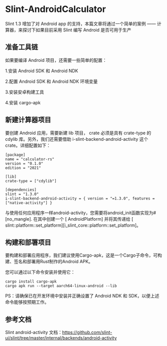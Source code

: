 # Slint-AndroidCalculator


Slint 1.3 增加了对 Android app 的支持，本篇文章将通过一个简单的案例 —— 计算器，来探讨下如果目前采用 Slint 编写 Android 是否可用于生产

## 准备工具链
如果要编译 Android 项目，还需要一些简单的配置：

1.安装 Android SDK 和 Android NDK

2.配置 Android SDK 和 Android NDK 环境变量

3.安装安卓构建工具

4.安装 cargo-apk


## 新建计算器项目
要创建 Android 应用，需要新建 lib 项目， crate 必须是具有 crate-type 的 cdylib 库。另外，我们还需要借助 i-slint-backend-android-activity 这个 crate。详细配置如下：
```
[package]
name = "calculator-rs"
version = "0.1.0"
edition = "2021"

[lib]
crate-type = ["cdylib"]

[dependencies]
slint = "1.3.0"
i-slint-backend-android-activity = { version = "=1.3.0", features = ["native-activity"] }
```

与使用任何应用程序一样android-activity，您需要将android_init函数实现为#[no_mangle]. 在其中创建一个 [ AndroidPlatform] 并将其传递给 [ slint::platform::set_platform][i_slint_core::platform::set_platform]。

## 构建和部署项目
要构建和部署应用程序，我们建议使用Cargo-apk，这是一个Cargo子命令，可构建、签名和部署用Rust制作的Android APK。

您可以通过以下命令安装并使用它：
```
cargo install cargo-apk
cargo apk run --target aarch64-linux-android --lib
```
PS：请确保已在开发环境中安装并正确设置了 Android NDK 和 SDK，以便上述命令能够按预期工作。

## 参考文档
Slint android-activity 文档：https://github.com/slint-ui/slint/tree/master/internal/backends/android-activity
